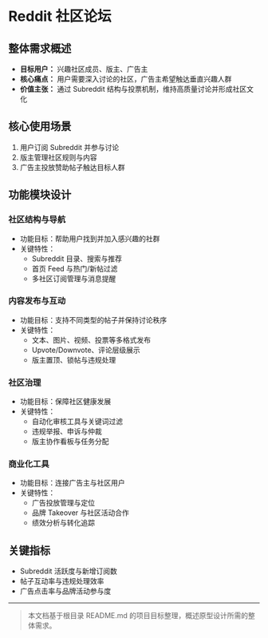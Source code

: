 # Reddit 社区论坛

## 整体需求概述

- **目标用户：** 兴趣社区成员、版主、广告主
- **核心痛点：** 用户需要深入讨论的社区，广告主希望触达垂直兴趣人群
- **价值主张：** 通过 Subreddit 结构与投票机制，维持高质量讨论并形成社区文化

## 核心使用场景

1. 用户订阅 Subreddit 并参与讨论
2. 版主管理社区规则与内容
3. 广告主投放赞助帖子触达目标人群

## 功能模块设计

### 社区结构与导航

- 功能目标：帮助用户找到并加入感兴趣的社群
- 关键特性：
  - Subreddit 目录、搜索与推荐
  - 首页 Feed 与热门/新帖过滤
  - 多社区订阅管理与消息提醒

### 内容发布与互动

- 功能目标：支持不同类型的帖子并保持讨论秩序
- 关键特性：
  - 文本、图片、视频、投票等多格式发布
  - Upvote/Downvote、评论层级展示
  - 版主置顶、锁帖与违规处理

### 社区治理

- 功能目标：保障社区健康发展
- 关键特性：
  - 自动化审核工具与关键词过滤
  - 违规举报、申诉与仲裁
  - 版主协作看板与任务分配

### 商业化工具

- 功能目标：连接广告主与社区用户
- 关键特性：
  - 广告投放管理与定位
  - 品牌 Takeover 与社区活动合作
  - 绩效分析与转化追踪

## 关键指标

- Subreddit 活跃度与新增订阅数
- 帖子互动率与违规处理效率
- 广告点击率与品牌活动参与度

---

> 本文档基于根目录 README.md 的项目目标整理，概述原型设计所需的整体需求。